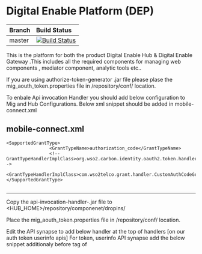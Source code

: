 # Digital Enable Platform (DEP)



| Branch | Build Status |
| :------------ |:-------------
| master | [![Build Status](http://ci.wso2telco.com/job/component-dep/badge/icon)](http://ci.wso2telco.com/job/component-dep/)


This is the platform for both the product Digital Enable Hub &  Digital Enable Gateway .This includes all the required components for managing web components , mediator component, analytic tools etc..


If you are using authorize-token-generator .jar file please plase the mig_aouth_token.properties file in <HUB HOME>/repository/conf/ location.
  
  To enbale Api invocation Handler you should add below configuration to Mig and Hub Configurations.
Below xml snippet should be added in mobile-connect.xml  

mobile-connect.xml
---------------------
```
<SupportedGrantType>
                <GrantTypeName>authorization_code</GrantTypeName>
                <!--GrantTypeHandlerImplClass>org.wso2.carbon.identity.oauth2.token.handlers.grant.AuthorizationCodeGrantHandler</GrantTypeHandlerImplClass-->
                <GrantTypeHandlerImplClass>com.wso2telco.grant.handler.CustomAuthCodeGrant</GrantTypeHandlerImplClass>
</SupportedGrantType>
  
 ```
------------------------


Copy the api-invocation-handler-<version>.jar file to <HUB_HOME>/repository/componenet/dropins/

Place the mig_aouth_token.properties file in /repository/conf/ location.

Edit the API synapse to add below handler at the top of handlers [on our auth token userinfo apis]
<handler class="com.wso2telco.dep.apihandler.ApiInvocationHandler"/>
For token, userinfo API synapse add the below snippet additionaly before <send> tag of <inSequence>


